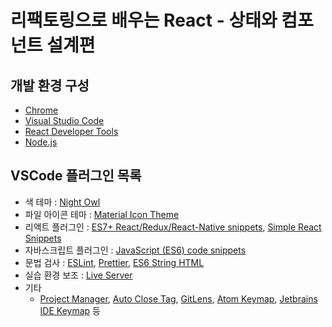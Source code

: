 # 리팩토링으로 배우는 React - 상태와 컴포넌트 설계편

## 개발 환경 구성

- [Chrome](https://www.google.com/intl/ko/chrome/)
- [Visual Studio Code](https://code.visualstudio.com/)
- [React Developer Tools](https://chromewebstore.google.com/detail/react-developer-tools/fmkadmapgofadopljbjfkapdkoienihi)
- [Node.js](https://nodejs.org/ko/)

## VSCode 플러그인 목록

- 색 테마 : [Night Owl](https://marketplace.visualstudio.com/items?itemName=sdras.night-owl)
- 파일 아이콘 테마 : [Material Icon Theme](https://marketplace.visualstudio.com/items?itemName=PKief.material-icon-theme)
- 리액트 플러그인 : [ES7+ React/Redux/React-Native snippets](https://marketplace.visualstudio.com/items?itemName=dsznajder.es7-react-js-snippets), [Simple React Snippets](https://marketplace.visualstudio.com/items?itemName=burkeholland.simple-react-snippets)
- 자바스크립트 플러그인 : [JavaScript (ES6) code snippets](https://marketplace.visualstudio.com/items?itemName=xabikos.JavaScriptSnippets)
- 문법 검사 : [ESLint](https://marketplace.visualstudio.com/items?itemName=dbaeumer.vscode-eslint), [Prettier](https://marketplace.visualstudio.com/items?itemName=esbenp.prettier-vscode), [ES6 String HTML](https://marketplace.visualstudio.com/items?itemName=Tobermory.es6-string-html)
- 실습 환경 보조 : [Live Server](https://marketplace.visualstudio.com/items?itemName=ritwickdey.LiveServer)
- 기타
  - [Project Manager](https://marketplace.visualstudio.com/items?itemName=alefragnani.project-manager), [Auto Close Tag](https://marketplace.visualstudio.com/items?itemName=formulahendry.auto-close-tag), [GitLens](https://marketplace.visualstudio.com/items?itemName=eamodio.gitlens), [Atom Keymap](https://marketplace.visualstudio.com/items?itemName=ms-vscode.atom-keybindings), [Jetbrains IDE Keymap](https://marketplace.visualstudio.com/items?itemName=isudox.vscode-jetbrains-keybindings) 등